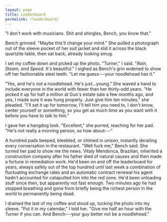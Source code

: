 ```yaml
---
layout: page
title: Leaderboard
permalink: /leaderboard/
---
```


"I don't work with musicians.
Shit and shingles, Bench, you know that."

Bench grinned.
"Maybe this'll change your mind."
She pulled a photograph out of the sleeve pocket of her suit jacket
and slid it across the black quartzite table,
then sat back,
already looking smug.

I set my coffee down and picked up the photo.
"Turner," I said.
"*Rain, Steam, and Speed*.
It's beautiful."
I sighed as Bench's grin widened to show off her fashionable steel teeth.
"Let me guess---your noodlehead has it."

"Yes, and he's not a noodlehead.
He's just...young."
She waved a hand to include everyone in the world with fewer than her thirty-odd years.
"He picked it up for half a million at Guo's estate sale a few months ago,
and yes,
I made sure it was hung properly.
Just give him ten minutes,"
she pleaded.
"I'll set it up for tomorrow,
I'll tell him you need to, I don't know,
center yourself or something,
so you get as much time as you want with it before you have to talk to him."

I gave her a hangdog look.
"Excellent," she purred,
reaching for her pad.
"He's not really a morning person, so how about---"

A hundred pads beeped, bleebled, or chimed in unison,
instantly derailing every conversation in the restaurant.
"Well fuck me," Bench said.
She turned her pad to show me the news.
Vitaly Mendonca,
Brazilian,
inherited a construction company after his father died of natural causes
and then made a fortune in remediation work.
He'd been on and off the leaderboard for years,
always safely out of the top hundred
until last week a combination of fluctuating exchange rates
and an automatic contract renewal his agent hadn't accounted for
catapulted him into the red zone.
He'd been unloading stuff since then,
but apparently not fast enough.
Two minutes ago he had stopped breathing
and gone from briefly being the richest person in the world
to permanently being dead.

I drained the last of my coffee and stood up,
tucking the photo into my sleeve.
"Put it in my calendar," I told her.
"Give me half an hour with the Turner if you can.
And Bench---your guy better not be a noodlehead."
